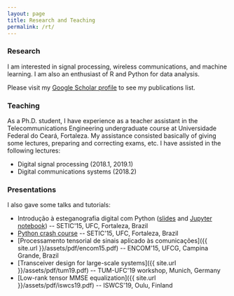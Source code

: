 ```yaml
---
layout: page
title: Research and Teaching
permalink: /rt/
---
```


### Research

I am interested in signal processing, wireless communications, and machine learning. I am also an enthusiast of R and Python for data analysis.

Please visit my [Google Scholar profile](https://scholar.google.com.br/citations?user=STk6opQAAAAJ) to see my publications list.

### Teaching

As a Ph.D. student, I have experience as a teacher assistant in the Telecommunications Engineering undergraduate course at Universidade Federal do Ceará, Fortaleza. My assistance consisted basically  of giving some lectures, preparing and correcting exams, etc. I have assisted in the following lectures:

* Digital signal processing (2018.1, 2019.1)
* Digital communications systems (2018.2)

### Presentations

I also gave some talks and tutorials:

* Introdução à esteganografia digital com Python ([slides](https://github.com/lnribeiro/setic2015/blob/master/Introdu%C3%A7%C3%A3o%20%C3%A0%20Esteganografia%20Digital%20com%20Python.pdf) and [Jupyter notebook](https://github.com/lnribeiro/setic2015/blob/master/esteganografia.ipynb)) -- SETIC'15, UFC, Fortaleza, Brazil
* [Python crash course](https://github.com/lnribeiro/setic2015/blob/master/intropython.ipynb) -- SETIC'15, UFC, Fortaleza, Brazil
* [Processamento tensorial de sinais aplicado às comunicações]({{ site.url }}/assets/pdf/encom15.pdf) -- ENCOM'15, UFCG, Campina Grande, Brazil
* [Transceiver design for large-scale systems]({{ site.url }}/assets/pdf/tum19.pdf) -- TUM-UFC'19 workshop, Munich, Germany
* [Low-rank tensor MMSE equalization]({{ site.url }}/assets/pdf/iswcs19.pdf) -- ISWCS'19, Oulu, Finland


